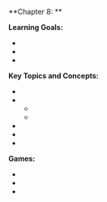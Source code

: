 **Chapter 8: **

**Learning Goals:**

- 
- 
- 

**Key Topics and Concepts:**

- 
- 
   - 
   - 
- 
- 
- 

**Games:**

- 
-
-
